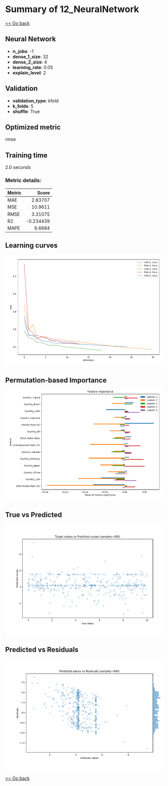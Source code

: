 # Summary of 12_NeuralNetwork

[<< Go back](../README.md)


## Neural Network
- **n_jobs**: -1
- **dense_1_size**: 32
- **dense_2_size**: 4
- **learning_rate**: 0.05
- **explain_level**: 2

## Validation
 - **validation_type**: kfold
 - **k_folds**: 5
 - **shuffle**: True

## Optimized metric
rmse

## Training time

2.0 seconds

### Metric details:
| Metric   |     Score |
|:---------|----------:|
| MAE      |  2.83707  |
| MSE      | 10.9611   |
| RMSE     |  3.31075  |
| R2       | -0.234439 |
| MAPE     |  6.6684   |



## Learning curves
![Learning curves](learning_curves.png)

## Permutation-based Importance
![Permutation-based Importance](permutation_importance.png)
## True vs Predicted

![True vs Predicted](true_vs_predicted.png)


## Predicted vs Residuals

![Predicted vs Residuals](predicted_vs_residuals.png)



[<< Go back](../README.md)
